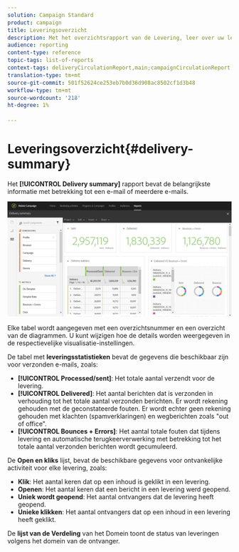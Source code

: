 ```yaml
---
solution: Campaign Standard
product: campaign
title: Leveringsoverzicht
description: Met het overzichtsrapport van de Levering, leer over uw leveringsstatistieken, zoals aantal verzendt, stuitert en opent.
audience: reporting
content-type: reference
topic-tags: list-of-reports
context-tags: deliveryCirculationReport,main;campaignCirculationReport,main;programCirculationReport,main
translation-type: tm+mt
source-git-commit: 501f52624ce253eb7b0d36d908ac8502cf1d3b48
workflow-type: tm+mt
source-wordcount: '218'
ht-degree: 1%

---
```



# Leveringsoverzicht{#delivery-summary}

Het **[!UICONTROL Delivery summary]** rapport bevat de belangrijkste informatie met betrekking tot een e-mail of meerdere e-mails.

![](assets/campaign_reports_1.png)

Elke tabel wordt aangegeven met een overzichtsnummer en een overzicht van de diagrammen. U kunt wijzigen hoe de details worden weergegeven in de respectievelijke visualisatie-instellingen.

De tabel met **leveringsstatistieken** bevat de gegevens die beschikbaar zijn voor verzonden e-mails, zoals:

* **[!UICONTROL Processed/sent]**: Het totale aantal verzendt voor de levering.
* **[!UICONTROL Delivered]**: Het aantal berichten dat is verzonden in verhouding tot het totale aantal verzonden berichten. Er wordt rekening gehouden met de geconstateerde fouten. Er wordt echter geen rekening gehouden met klachten (spamverklaringen) en wegberichten zoals &quot;out of office&quot;.
* **[!UICONTROL Bounces + Errors]**: Het aantal totale fouten dat tijdens levering en automatische terugkeerverwerking met betrekking tot het totale aantal verzonden berichten wordt gecumuleerd.

De **Open en kliks** lijst, bevat de beschikbare gegevens voor ontvankelijke activiteit voor elke levering, zoals:

* **Klik**: Het aantal keren dat op een inhoud is geklikt in een levering.
* **Openen**: Het aantal keren dat een bericht in een levering werd geopend.
* **Uniek wordt geopend**: Het aantal ontvangers dat de levering heeft geopend.
* **Unieke klikken**: Het aantal ontvangers dat op een inhoud in een levering heeft geklikt.

De **lijst van de Verdeling** van het Domein toont de status van leveringen volgens het domein van de ontvanger.
